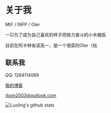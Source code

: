 # 关于我

MtF / INFP / OIer

一只为了成为自己喜欢的样子而努力奋斗的小木桶饭

目前在阿卡林省读高一，是一个很菜的OIer（枯

## 联系我

QQ: 1284114089

[我的博客](https://www.cnblogs.com/luoling8192/)

[rbxin2003@outlook.com](mailto:rbxin2003@outlook.com)

![Luoling's github stats](https://github-readme-stats.vercel.app/api?username=rain15z3&show_icons=true)
